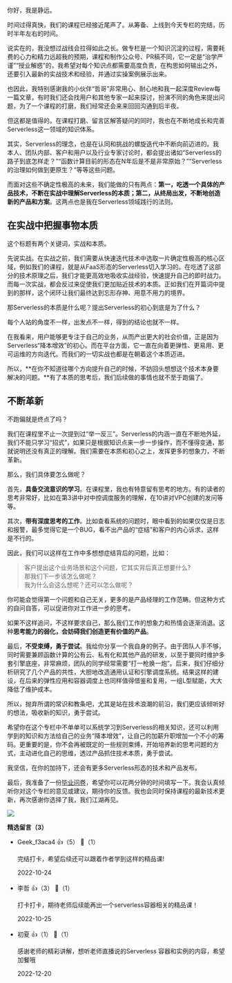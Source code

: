 你好，我是静远。

时间过得真快，我们的课程已经接近尾声了。从筹备、上线到今天专栏的完结，历时半年左右的时间。

说实在的，我没想过战线会拉得如此之长。做专栏是一个知识沉淀的过程，需要耗费的心力和精力远超我的预期，课程和制作公众号、PR稿不同，它一定是“治学严谨”“授业解惑”的，我希望对每个知识点都需要高度负责，在构思如何输出之外，还要引入最新的实战技术和经验，并通过实操案例展示出来。

也因此，我特别感谢我的小伙伴“哲哥”非常用心、耐心地和我一起深度Review每一篇文章，有时我们还会找用户和其他专家一起来探讨，扮演不同的角色来提出问题，为了一个课程的打磨，我们经常还会来来回回沟通到后半夜。

但这都是值得的。在课程打磨、留言区解答疑问的同时，我也在不断地成长和完善Serverless这一领域的知识体系。

其实，Serverless的理念，也是在认同和挑战的螺旋迭代中不断向前迈进的。我本人、团队内部、客户和用户以及行业专家讨论时，都会提出诸如“Serverless的路子到底怎样走？”“函数计算目前的形态在N年后是不是非常原始？”“Serverless的治理如何做到更原生？”等等这些问题。

而面对这些不确定性极高的未来，我们能做的只有两点：**第一，吃透一个具体的产品技术，不断在实战中理解Serverless的本质；第二，从终局出发，不断地创造新的产品和方案**。这两点也是我在Serverless领域践行的法则。

## 在实战中把握事物本质

这个标题有两个关键词，实战和本质。

先说实战。在实战之前，我们需要从快速迭代技术中选取一片确定性极高的核心区域，例如我们的课程，就是从FaaS形态的Serverless切入学习的。在吃透了这部分的技术原理之后，我们才能更高效地吸收实战经验，快速提升自己的即时战力。而每一次实战，都会反过来促使我们更加贴近技术的本质。正如我们在开篇词中提到的那样，这个闭环让我们最终达到忘形存神、用意不用力的境界。

那Serverless的本质是什么呢？提出Serverless的初心到底是为了什么？

每个人站的角度不一样，出发点不一样，得到的结论也就不一样。

在我看来，用户能够更专注于自己的业务，从而产出更大的社会价值，正是因为Serverless“降本增效”的初心。而在平台方面，它一直在向着更弹性、更易用、更可运维的方向迭代。而我们的一切实战也都是在朝着这个本质迈进。

所以，**在你不知道往哪个方向提升自己的时候，不妨回头想想这个技术本身要解决的问题。**有了本质的思考后，我们后续做的事情也就不至于跑偏了。

## 不断革新

不跑偏就是终点了吗？

我们在课程里不止一次提到过“举一反三”。Serverless的内涵一直在不断地外延，我们不能只学习“招式”，如果只是根据知识点来一步一步操作，而不懂得变通，那就说明还没有真正的理解。我们需要在本质和初心之上，发挥更多的想象力，不断革新。

那么，我们具体要怎么做呢？

首先，**具备交流意识的学习**。在课程里，我也有特意留有思考的地方。有的读者的思考非常好，比如在第3讲中对中控调度服务的理解，在10讲对VPC创建的发问等等。

其次，**带有深度思考的工作**。比如查看系统的问题时，眼中看到的如果仅仅是日志和报警，最多觉得它是一个BUG，看不出产品的“症结”和客户的内心诉求，这样是不行的。

因此，我们可以这样在工作中多想想症结背后的问题，比如：

> 客户提出这个业务场景和这个问题，它其实背后真正想要什么?  
> 那我们下一步该怎么做呢？  
> 我为什么会这么想呢？还可以怎么做呢？

你可能会觉得第一个问题和自己无关，更多的是产品经理的工作范畴。但这种方式的自问自答，可以促进你对工作进一步的思考。

如果不这样追问，不这样要求自己，那么我们工作的想象力和热情会逐渐消退。这种**思考能力的弱化，会妨碍我们创造更有价值的产品**。

最后，**不受束缚，勇于尝试**。我给你分享一个我自身的例子。由于团队人手不够，同时需要兼顾函数计算的公有云、私有化和其他产品的研发，以至于要同时维护多套引擎底座，非常麻烦，团队的同学经常需要“打一枪换一炮”。后来，我们仔细分析研究了几个产品的共性，大胆地改造通用认证和引擎调度系统。结果这样的建设，在后来的弹性应用和容器调度上也同样值得借鉴和复用，一组L型赋能，大大降低了维护成本。

所以，抛弃所谓的常识和教条吧，尤其是站在技术浪潮的前沿，我们更应该倾听好的想法，吸收新的知识，勇于尝试。

希望你在这个专栏中不单单可以系统学习到Serverless的相关知识，还可以利用学到的知识和方法给自己的业务“降本增效”，让自己的加薪升职增加一个不小的筹码。更重要的是，你不会再被既定的一些规则束缚，开始培养新的思考问题的方式，主动进化自己的思维，透过产品抓住技术本质，勇于尝试。

我坚信，在你的加持下，还会有更多Serverless形态的技术和产品发布。

最后，我准备了一份[毕业问卷](http://jinshuju.net/f/OKaA2C)，希望你可以花两分钟的时间填写一下。我会认真倾听你对这个专栏的意见或建议，期待你的反馈。我也会同时保持课程的最新技术更新，再次感谢你选择了我，我们江湖再见。

![](https://static001.geekbang.org/resource/image/f5/63/f52da8ea334e6d4ef9567f4fa010ff63.jpg?wh=1142x801)
<div><strong>精选留言（3）</strong></div><ul>
<li><span>Geek_f3aca4</span> 👍（5） 💬（1）<p>完结打卡，希望后续还可以跟着作者学到这样的精品课!</p>2022-10-24</li><br/><li><span>李哲</span> 👍（3） 💬（1）<p>打卡打卡，期待老师后续能再出一个serverless容器相关的精品课！</p>2022-10-25</li><br/><li><span>初夏</span> 👍（1） 💬（1）<p>感谢老师的精彩讲解，想听老师直播说的Serverless 容器和实例的内容，希望加餐哦</p>2022-12-20</li><br/>
</ul>